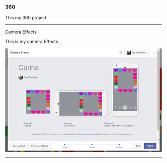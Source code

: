 ### 360

This my 360 project 

<script src="//360.vizor.io/scripts/embed.js" data-vizorurl="https://360.vizor.io/embed/v/vqkvr" ></script>                   
   
   ***
   
Camera Effects 

This is my camera Effects 

![picture_title](https://github.com/santiagocarina/santiagocarina.github.io/blob/master/Carina.PNG?raw=true "Optional Title")

***
